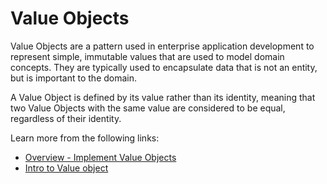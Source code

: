 # Value Objects

Value Objects are a pattern used in enterprise application development to represent simple, immutable values that are used to model domain concepts. They are typically used to encapsulate data that is not an entity, but is important to the domain.

A Value Object is defined by its value rather than its identity, meaning that two Value Objects with the same value are considered to be equal, regardless of their identity.

Learn more from the following links:

- [Overview - Implement Value Objects](https://learn.microsoft.com/en-us/dotnet/architecture/microservices/microservice-ddd-cqrs-patterns/implement-value-objects)
- [Intro to Value object](https://en.wikipedia.org/wiki/Value_object)